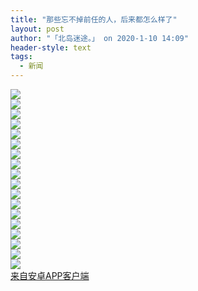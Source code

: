 ```yaml
---
title: "那些忘不掉前任的人，后来都怎么样了"
layout: post
author: "「北岛迷途。」 on 2020-1-10 14:09"
header-style: text
tags:
  - 新闻
---
```


<head></head>
<body>
 <img src="http://image.sxmeihua.com/pic/20200109/1578539447292842_608.jpg" onload="thumbImg(this)">
 <br> 
 <img src="http://image.sxmeihua.com/pic/20200109/1578539447297647_847.jpg" onload="thumbImg(this)">
 <br> 
 <img src="http://image.sxmeihua.com/pic/20200109/1578539447308105_824.jpg" onload="thumbImg(this)">
 <br> 
 <img src="http://image.sxmeihua.com/pic/20200109/1578539447312494_28.jpg" onload="thumbImg(this)">
 <br> 
 <img src="http://image.sxmeihua.com/pic/20200109/1578539447316127_238.jpg" onload="thumbImg(this)">
 <br> 
 <img src="http://image.sxmeihua.com/pic/20200109/1578539447318392_912.jpg" onload="thumbImg(this)">
 <br> 
 <img src="http://image.sxmeihua.com/pic/20200109/1578539447320801_859.jpg" onload="thumbImg(this)">
 <br> 
 <img src="http://image.sxmeihua.com/pic/20200109/1578539447322523_112.jpg" onload="thumbImg(this)">
 <br> 
 <img src="http://image.sxmeihua.com/pic/20200109/1578539447324701_456.jpg" onload="thumbImg(this)">
 <br> 
 <img src="http://image.sxmeihua.com/pic/20200109/1578539467028354_556.jpg" onload="thumbImg(this)">
 <br> 
 <img src="http://image.sxmeihua.com/pic/20200109/1578539467150370_997.jpg" onload="thumbImg(this)">
 <br> 
 <img src="http://image.sxmeihua.com/pic/20200109/157853946728487_951.jpg" onload="thumbImg(this)">
 <br> 
 <img src="http://image.sxmeihua.com/pic/20200109/1578539467384206_348.jpg" onload="thumbImg(this)">
 <br> 
 <img src="http://image.sxmeihua.com/pic/20200109/1578539467474575_329.jpg" onload="thumbImg(this)">
 <br> 
 <img src="http://image.sxmeihua.com/pic/20200109/1578539467560945_787.jpg" onload="thumbImg(this)">
 <br> 
 <img src="http://image.sxmeihua.com/pic/20200109/1578539467651719_873.jpg" onload="thumbImg(this)">
 <br> 
 <img src="http://image.sxmeihua.com/pic/20200109/157853946773446_118.jpg" onload="thumbImg(this)">
 <br> 
 <img src="http://image.sxmeihua.com/pic/20200109/1578539467811522_24.jpg" onload="thumbImg(this)">
 <br> 
 <div class="mag_viewthread"> 
  <a class="mag_text" target="_blank" href="https://app.boniu365.online/">来自安卓APP客户端</a> 
  <span id="magapp_qrcode_5947463" onmouseover="showMenu({'showid':this.id, 'menuid':'magapp_qrcode_download','fade':1, 'pos':'34'})" class="mag_qrcode"></span> 
 </div>
</body>


